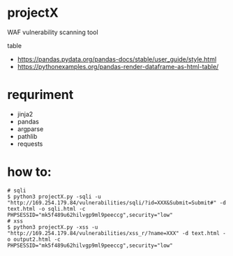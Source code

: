 # projectX
WAF vulnerability scanning tool

table 
- https://pandas.pydata.org/pandas-docs/stable/user_guide/style.html
- https://pythonexamples.org/pandas-render-dataframe-as-html-table/

# requriment
- jinja2
- pandas
- argparse
- pathlib
- requests


# how to:
```console
# sqli
$ python3 projectX.py -sqli -u "http://169.254.179.84/vulnerabilities/sqli/?id=XXX&Submit=Submit#" -d text.html -o sqli.html -c PHPSESSID="mk5f489u62hilvgp9ml9peeccg",security="low"
# xss
$ python3 projectX.py -xss -u "http://169.254.179.84/vulnerabilities/xss_r/?name=XXX" -d text.html -o output2.html -c PHPSESSID="mk5f489u62hilvgp9ml9peeccg",security="low"
```